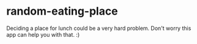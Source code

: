 # random-eating-place
Deciding a place for lunch could be a very hard problem. Don't worry this app can help you with that. :)
